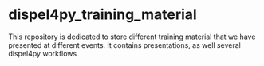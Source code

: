 # dispel4py_training_material
This repository is dedicated to store different training material that we have presented at different events. It contains presentations, as well several dispel4py workflows
